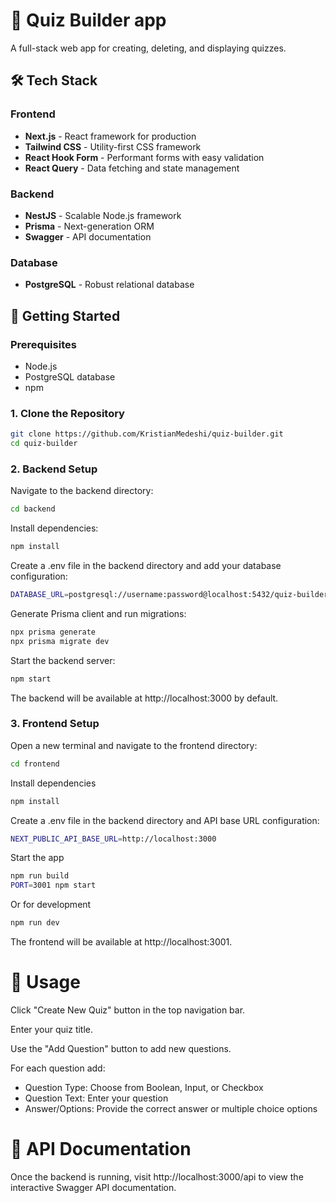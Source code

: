 
# 🧠 Quiz Builder app

A full-stack web app for creating, deleting, and displaying quizzes. 


## 🛠 Tech Stack

### Frontend
- **Next.js** - React framework for production
- **Tailwind CSS** - Utility-first CSS framework
- **React Hook Form** - Performant forms with easy validation
- **React Query** - Data fetching and state management

### Backend
- **NestJS** - Scalable Node.js framework
- **Prisma** - Next-generation ORM
- **Swagger** - API documentation

### Database
- **PostgreSQL** - Robust relational database

## 🚀 Getting Started

### Prerequisites

- Node.js
- PostgreSQL database
- npm

### 1. Clone the Repository

```bash
git clone https://github.com/KristianMedeshi/quiz-builder.git
cd quiz-builder
```

### 2. Backend Setup
Navigate to the backend directory:
```bash
cd backend
```
Install dependencies:
```bash
npm install
```
Create a .env file in the backend directory and add your database configuration:
```bash
DATABASE_URL=postgresql://username:password@localhost:5432/quiz-builder
```

Generate Prisma client and run migrations:
```bash
npx prisma generate
npx prisma migrate dev
```

Start the backend server:
```bash
npm start
```
The backend will be available at http://localhost:3000 by default.

### 3. Frontend Setup
Open a new terminal and navigate to the frontend directory:
```bash
cd frontend
```
Install dependencies
```bash
npm install
```
Create a .env file in the backend directory and API base URL configuration:
```bash
NEXT_PUBLIC_API_BASE_URL=http://localhost:3000
```

Start the app
```bash
npm run build
PORT=3001 npm start
```
Or for development
```bash
npm run dev
```
The frontend will be available at http://localhost:3001.

# 📖 Usage

Click "Create New Quiz" button in the top navigation bar.

Enter your quiz title.

Use the "Add Question" button to add new questions.

For each question add:
* Question Type: Choose from Boolean, Input, or Checkbox
* Question Text: Enter your question
* Answer/Options: Provide the correct answer or multiple choice options

# 🔧 API Documentation
Once the backend is running, visit http://localhost:3000/api to view the interactive Swagger API documentation.